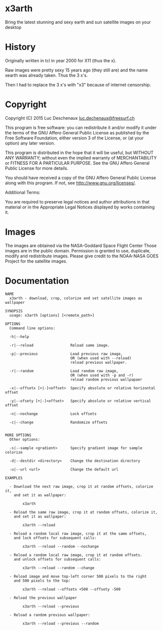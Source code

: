 # x3arth

Bring the latest stunning and sexy earth and sun satellite images on your desktop

# History

Originally written in tcl in year 2000 for X11 (thus the x).

Raw images were pretty sexy 15 years ago (they still are) and the name xearth was
already taken.  Thus the 3 x's.

Then I had to replace the 3 x's with "x3" because of internet censorship.


# Copyright

Copyright (C) 2015 Luc Deschenaux <luc.dechenaux@freesurf.ch>

This program is free software: you can redistribute it and/or modify
it under the terms of the GNU Affero General Public License as published by
the Free Software Foundation, either version 3 of the License, or
(at your option) any later version.

This program is distributed in the hope that it will be useful,
but WITHOUT ANY WARRANTY; without even the implied warranty of
MERCHANTABILITY or FITNESS FOR A PARTICULAR PURPOSE.  See the
GNU Affero General Public License for more details.

You should have received a copy of the GNU Affero General Public License
along with this program.  If not, see <http://www.gnu.org/licenses/>.

Additional Terms:

  You are required to preserve legal notices and author attributions in
  that material or in the Appropriate Legal Notices displayed by works
  containing it.


# Images

The images are obtained via the NASA-Goddard Space Flight Center
Those images are in the public domain.
Permission is granted to use, duplicate, modify and redistribute images.
Please give credit to the NOAA-NASA GOES Project for the satellite images.

# Documentation

```
NAME
  x3arth - download, crop, colorize and set satellite images as wallpaper

SYNOPSIS
  usage: x3arth [options] [<remote_path>]

OPTIONS
  Command line options:

  -h|--help

  -r|--reload                 Reload same image.

  -p|--previous               Load previous raw image,
                              OR (when used with --reload)
                              reload previous wallpaper.

  -r|--random                 Load random raw image,
                              OR (when used with -p and -r)
                              reload random previous wallpapaer

  -x|--offsetx [+|-]<offset>  Specify absolute or relative horizontal offset

  -y|--ofsety [+|-]<offset>   Specify absolute or relative vertical offset

  -n|--nochange               Lock offsets

  -c|--change                 Randomize offsets


MORE OPTIONS
  Other options:

  -s|--sample <gradient>      Specify gradient image for sample colorize

  -d|--destdir <directory>    Change the destination directory

  -u|--url <url>              Change the default url

EXAMPLES

  - Download the next raw image, crop it at random offsets, colorize it,
    and set it as wallpaper:

        x3arth

  - Reload the same raw image, crop it at random offsets, colorize it,
    and set it as wallpaper:

        x3arth --reload

  - Reload a random local raw image, crop it at the same offsets,
    and lock offsets for subsequent calls:

        x3arth --reload --random --nochange

  - Reload a random local raw image, crop it at random offsets.
    and unlock offsets for subsequent calls:

        x3arth --reload --random --change

  - Reload image and move top-left corner 500 pixels to the right
    and 500 pixels to the top:

        x3arth --reload --offsetx +500 --offsety -500

  - Reload the previous wallpaper

        x3arth --reload --previous

  - Reload a random previous wallpaper:

        x3arth --reload --previous --random

```
